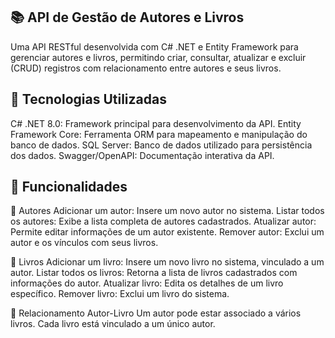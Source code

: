 ## 📚 API de Gestão de Autores e Livros

Uma API RESTful desenvolvida com C# .NET e Entity Framework para gerenciar autores e livros, permitindo criar, consultar, atualizar e excluir (CRUD) registros com relacionamento entre autores e seus livros.

## 🚀 Tecnologias Utilizadas
C# .NET 8.0: Framework principal para desenvolvimento da API.
Entity Framework Core: Ferramenta ORM para mapeamento e manipulação do banco de dados.
SQL Server: Banco de dados utilizado para persistência dos dados.
Swagger/OpenAPI: Documentação interativa da API.

## 📂 Funcionalidades

🔖 Autores
Adicionar um autor: Insere um novo autor no sistema.
Listar todos os autores: Exibe a lista completa de autores cadastrados.
Atualizar autor: Permite editar informações de um autor existente.
Remover autor: Exclui um autor e os vínculos com seus livros.

📘 Livros
Adicionar um livro: Insere um novo livro no sistema, vinculado a um autor.
Listar todos os livros: Retorna a lista de livros cadastrados com informações do autor.
Atualizar livro: Edita os detalhes de um livro específico.
Remover livro: Exclui um livro do sistema.

🔗 Relacionamento Autor-Livro
Um autor pode estar associado a vários livros.
Cada livro está vinculado a um único autor.
